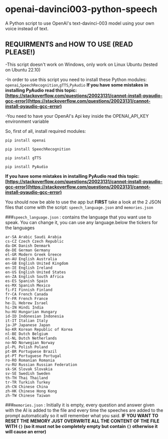 # openai-davinci003-python-speech
A Python script to use OpenAI's text-davinci-003 model using your own voice instead of text.

## REQUIRMENTS and HOW TO USE (READ PLEASE!)
-This script doesn't work on Windows, only work on Linux Ubuntu (tested on Ubuntu 22.10)

-In order to use this script you need to install these Python modules: `openai`,`SpeechRecognition`,`gTTS`,`PyAudio`
**If you have some mistakes in installing PyAudio read this topic: [https://stackoverflow.com/questions/20023131/cannot-install-pyaudio-gcc-error](https://stackoverflow.com/questions/20023131/cannot-install-pyaudio-gcc-error)**

-You need to have your OpenAI's Api key inside the OPENAI_API_KEY environment variable

So, first of all, install required modules:

`pip install openai`

`pip install SpeechRecognition`

`pip install gTTS`

`pip install PyAudio`

**If you have some mistakes in installing PyAudio read this topic: [https://stackoverflow.com/questions/20023131/cannot-install-pyaudio-gcc-error](https://stackoverflow.com/questions/20023131/cannot-install-pyaudio-gcc-error)**

You should now be able to use the app but **FIRST** take a look at the 2 JSON files that come with the script: `speech_language.json` and `memories.json`

###`speech_language.json` : 
contains the language that you want use to speak. You can change it, you can use any language.below the tickers for the languages

```
ar-SA Arabic Saudi Arabia
cs-CZ Czech Czech Republic
da-DK Danish Denmark
de-DE German Germany
el-GR Modern Greek Greece
en-AU English Australia
en-GB English United Kingdom
en-IE English Ireland
en-US English United States
en-ZA English South Africa
es-ES Spanish Spain
es-MX Spanish Mexico
fi-FI Finnish Finland
fr-CA French Canada
fr-FR French France
he-IL Hebrew Israel
hi-IN Hindi India
hu-HU Hungarian Hungary
id-ID Indonesian Indonesia
it-IT Italian Italy
ja-JP Japanese Japan
ko-KR Korean Republic of Korea
nl-BE Dutch Belgium
nl-NL Dutch Netherlands
no-NO Norwegian Norway
pl-PL Polish Poland
pt-BR Portuguese Brazil
pt-PT Portuguese Portugal
ro-RO Romanian Romania
ru-RU Russian Russian Federation
sk-SK Slovak Slovakia
sv-SE Swedish Sweden
th-TH Thai Thailand
tr-TR Turkish Turkey
zh-CN Chinese China
zh-HK Chinese Hong Kong
zh-TW Chinese Taiwan
```

###`memories.json` : 
Initially it is empty, every question and answer given with the AI is added to the file and every time the speeches are added to the prompt automatically
so it will remember what you said.
**IF YOU WANT TO RESET THE MEMORY JUST OVERWRITE ALL THE CONTENT OF THE FILE WITH `{}` (so it must not be completely empty but contain `{}` otherwise it will cause an error)**
